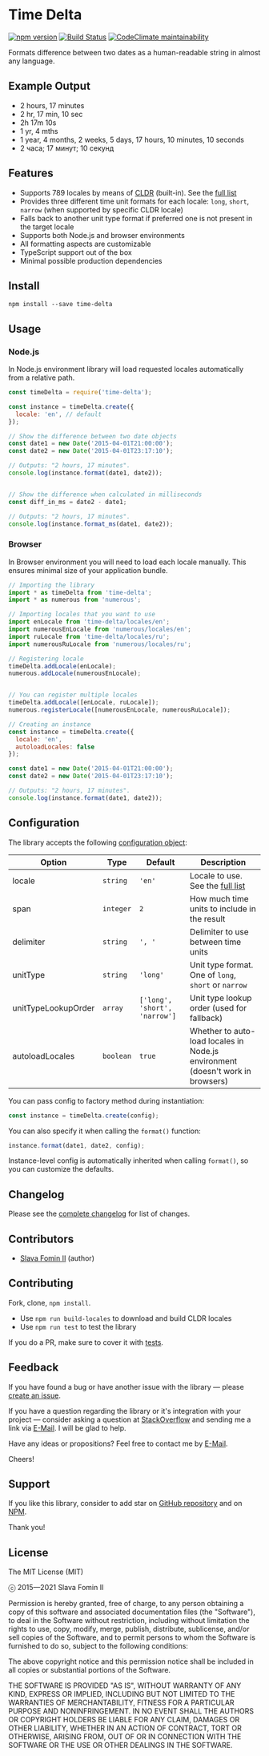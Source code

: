 
# Time Delta

[![npm version](https://badge.fury.io/js/time-delta.svg)][repo-npm]
[![Build Status](https://api.travis-ci.com/betsol/time-delta.svg?branch=master)][travis]
[![CodeClimate maintainability](https://api.codeclimate.com/v1/badges/cbfb83afc478ed41797a/maintainability)][code-climate]

Formats difference between two dates as a human-readable string in almost any language.

## Example Output

- 2 hours, 17 minutes
- 2 hr, 17 min, 10 sec
- 2h 17m 10s
- 1 yr, 4 mths
- 1 year, 4 months, 2 weeks, 5 days, 17 hours, 10 minutes, 10 seconds
- 2 часа; 17 минут; 10 секунд


## Features

- Supports 789 locales by means of [CLDR][lib-cldr] (built-in). See the [full list][locales]
- Provides three different time unit formats for each locale: `long`, `short`, `narrow`
  (when supported by specific CLDR locale)
- Falls back to another unit type format if preferred one is not present in the target locale
- Supports both Node.js and browser environments
- All formatting aspects are customizable
- TypeScript support out of the box
- Minimal possible production dependencies


## Install

`npm install --save time-delta`


## Usage

### Node.js

In Node.js environment library will load requested locales automatically from a relative path.

```js
const timeDelta = require('time-delta');

const instance = timeDelta.create({
  locale: 'en', // default
});

// Show the difference between two date objects
const date1 = new Date('2015-04-01T21:00:00');
const date2 = new Date('2015-04-01T23:17:10');

// Outputs: "2 hours, 17 minutes".
console.log(instance.format(date1, date2));


// Show the difference when calculated in milliseconds
const diff_in_ms = date2 - date1;

// Outputs: "2 hours, 17 minutes".
console.log(instance.format_ms(date1, date2));


```

### Browser

In Browser environment you will need to load each locale manually.
This ensures minimal size of your application bundle.

```js
// Importing the library
import * as timeDelta from 'time-delta';
import * as numerous from 'numerous';

// Importing locales that you want to use
import enLocale from 'time-delta/locales/en';
import numerousEnLocale from 'numerous/locales/en';
import ruLocale from 'time-delta/locales/ru';
import numerousRuLocale from 'numerous/locales/ru';

// Registering locale
timeDelta.addLocale(enLocale);
numerous.addLocale(numerousEnLocale);


// You can register multiple locales
timeDelta.addLocale([enLocale, ruLocale]);
numerous.registerLocale([numerousEnLocale, numerousRuLocale]);

// Creating an instance
const instance = timeDelta.create({
  locale: 'en',
  autoloadLocales: false
});

const date1 = new Date('2015-04-01T21:00:00');
const date2 = new Date('2015-04-01T23:17:10');

// Outputs: "2 hours, 17 minutes".
console.log(instance.format(date1, date2));

```


## Configuration

The library accepts the following [configuration object][config]:

| Option              | Type      | Default                       | Description
|---------------------|-----------|-------------------------------|-------------
| locale              | `string`  | `'en'`                        | Locale to use. See the [full list][locales]
| span                | `integer` | `2`                           | How much time units to include in the result
| delimiter           | `string`  | `', '`                        | Delimiter to use between time units
| unitType            | `string`  | `'long'`                      | Unit type format. One of `long`, `short` or `narrow`
| unitTypeLookupOrder | `array`   | `['long', 'short', 'narrow']` | Unit type lookup order (used for fallback)
| autoloadLocales     | `boolean` | `true`                        | Whether to auto-load locales in Node.js environment (doesn't work in browsers)

You can pass config to factory method during instantiation:

```js
const instance = timeDelta.create(config);
```

You can also specify it when calling the `format()` function:

```js
instance.format(date1, date2, config);
```

Instance-level config is automatically inherited when calling `format()`,
so you can customize the defaults.


## Changelog

Please see the [complete changelog][changelog] for list of changes.


## Contributors

- [Slava Fomin II](https://github.com/slavafomin) (author)


## Contributing

Fork, clone, `npm install`.

- Use `npm run build-locales` to download and build CLDR locales
- Use `npm run test` to test the library

If you do a PR, make sure to cover it with [tests][tests].


## Feedback

If you have found a bug or have another issue with the library —
please [create an issue][new-issue].

If you have a question regarding the library or it's integration with your project —
consider asking a question at [StackOverflow][so-ask] and sending me a
link via [E-Mail][email]. I will be glad to help.

Have any ideas or propositions? Feel free to contact me by [E-Mail][email].

Cheers!


## Support

If you like this library, consider to add star on [GitHub repository][repo-gh]
and on [NPM][repo-npm].

Thank you!


## License

The MIT License (MIT)

ⓒ 2015—2021 Slava Fomin II

Permission is hereby granted, free of charge, to any person obtaining a copy
of this software and associated documentation files (the "Software"), to deal
in the Software without restriction, including without limitation the rights
to use, copy, modify, merge, publish, distribute, sublicense, and/or sell
copies of the Software, and to permit persons to whom the Software is
furnished to do so, subject to the following conditions:

The above copyright notice and this permission notice shall be included in
all copies or substantial portions of the Software.

THE SOFTWARE IS PROVIDED "AS IS", WITHOUT WARRANTY OF ANY KIND, EXPRESS OR
IMPLIED, INCLUDING BUT NOT LIMITED TO THE WARRANTIES OF MERCHANTABILITY,
FITNESS FOR A PARTICULAR PURPOSE AND NONINFRINGEMENT. IN NO EVENT SHALL THE
AUTHORS OR COPYRIGHT HOLDERS BE LIABLE FOR ANY CLAIM, DAMAGES OR OTHER
LIABILITY, WHETHER IN AN ACTION OF CONTRACT, TORT OR OTHERWISE, ARISING FROM,
OUT OF OR IN CONNECTION WITH THE SOFTWARE OR THE USE OR OTHER DEALINGS IN
THE SOFTWARE.


  [changelog]: CHANGELOG.md
  [contributors]: https://github.com/betsol/time-delta/graphs/contributors
  [so-ask]: http://stackoverflow.com/questions/ask?tags=javascript,node.js,time,datediff
  [email]: mailto:slava@fomin.io
  [new-issue]: https://github.com/betsol/time-delta/issues/new
  [locales]: docs/locales.md
  [config]: https://github.com/betsol/time-delta/blob/master/lib/time-delta.js#L23
  [tests]: test/tests.js
  [lib-cldr]: https://github.com/papandreou/node-cldr
  [repo-gh]: https://github.com/betsol/time-delta
  [repo-npm]: https://www.npmjs.com/package/time-delta
  [travis]: https://travis-ci.com/github/betsol/time-delta
  [code-climate]: https://codeclimate.com/github/betsol/time-delta/maintainability
